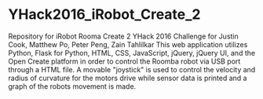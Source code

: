 # YHack2016_iRobot_Create_2
Repository for iRobot Rooma Create 2 YHack 2016 Challenge for Justin Cook, Matthew Po, Peter Peng, Zain Tahlilkar
This web application utilizes Python, Flask for Python, HTML, CSS, JavaScript, jQuery, jQuery UI, and the Open Create platform in order to control the Roomba robot via USB port through a HTML file. A movable "joystick" is used to control the velocity and radius of curvature for the motors drive while sensor data is printed and a graph of the robots movement is made.
